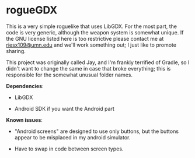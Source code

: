 # rogueGDX
This is a very simple roguelike that uses LibGDX. For the most part, the code is very generic, although the weapon system is somewhat unique. If the GNU license listed here is too restrictive please contact me at riesx109@umn.edu and we'll work something out; I just like to promote sharing. 

This project was originally called Jay, and I'm frankly terrified of Gradle, so I didn't want to change the same in case that broke everything; this is responsible for the somewhat unusual folder names. 

**Dependencies**: 

- LibGDX

- Android SDK if you want the Android part

**Known issues**:

- "Android screens" are designed to use only buttons, but the buttons appear to be misplaced in my android simulator. 

- Have to swap in code between screen types. 

